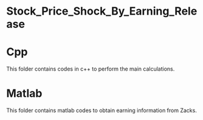 # Stock_Price_Shock_By_Earning_Release

# Cpp
This folder contains codes in c++ to perform the main calculations.

# Matlab
This folder contains matlab codes to obtain earning information from Zacks.


